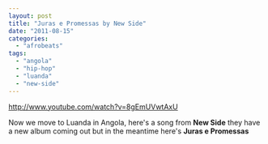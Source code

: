 ```yaml
---
layout: post
title: "Juras e Promessas by New Side"
date: "2011-08-15"
categories: 
  - "afrobeats"
tags: 
  - "angola"
  - "hip-hop"
  - "luanda"
  - "new-side"
---
```


http://www.youtube.com/watch?v=8gEmUVwtAxU

Now we move to Luanda in Angola, here's a song from **New Side** they have a new album coming out but in the meantime here's **Juras e Promessas**
